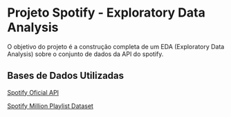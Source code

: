 # Projeto Spotify - Exploratory Data Analysis

O objetivo do projeto é a construção completa de um EDA (Exploratory Data Analysis) sobre o conjunto de dados da API do spotify. 

## Bases de Dados Utilizadas

[Spotify Oficial API](https://developer.spotify.com/documentation/web-api/)

[Spotify Million Playlist Dataset](https://www.aicrowd.com/challenges/spotify-million-playlist-dataset-challenge/dataset_files)
